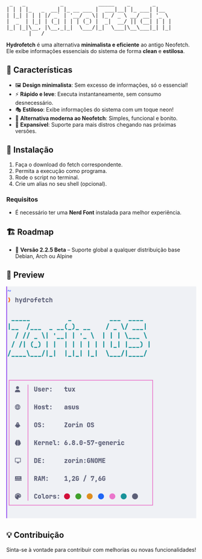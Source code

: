 <pre>
 _   _           _           _____    _       _     
| | | |_   _  __| |_ __ ___ |  ___|__| |_ ___| |__  
| |_| | | | |/ _` | '__/ _ \| |_ / _ \ __/ __| '_ \ 
|  _  | |_| | (_| | | | (_) |  _|  __/ || (__| | | |
|_| |_|\__, |\__,_|_|  \___/|_|  \___|\__\___|_| |_|
       |___/                                        
</pre>
**Hydrofetch** é uma alternativa **minimalista e eficiente** ao antigo Neofetch. Ele exibe informações essenciais do sistema de forma **clean** e **estilosa**.

## 🎨 Características

- 🖼 **Design minimalista**: Sem excesso de informações, só o essencial!
- ⚡ **Rápido e leve**: Executa instantaneamente, sem consumo desnecessário.
- 🎭 **Estiloso**: Exibe informações do sistema com um toque neon!
- 💙 **Alternativa moderna ao Neofetch**: Simples, funcional e bonito.
- 🚀 **Expansível**: Suporte para mais distros chegando nas próximas versões.

## 🔧 Instalação

1. Faça o download do fetch correspondente.
2. Permita a execução como programa.
3. Rode o script no terminal.
4. Crie um alias no seu shell (opcional).

### **Requisitos**
- É necessário ter uma **Nerd Font** instalada para melhor experiência.

## 🏗 Roadmap

- 🚀 **Versão 2.2.5 Beta** – Suporte global a qualquer distribuição base Debian, Arch ou Alpine

## 📸 Preview

![Screenshot](screenshot.png)

## 💡 Contribuição

Sinta-se à vontade para contribuir com melhorias ou novas funcionalidades!

